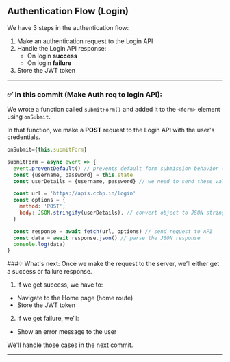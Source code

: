 ## Authentication Flow (Login)

We have 3 steps in the authentication flow:

1. Make an authentication request to the Login API  
2. Handle the Login API response:  
   - On login **success**  
   - On login **failure**  
3. Store the JWT token

---

### ✅ In this commit (Make Auth req to login API):

We wrote a function called `submitForm()` and added it to the `<form>` element using `onSubmit`.

In that function, we make a **POST** request to the Login API with the user's credentials.

```js
onSubmit={this.submitForm}
```

```js
submitForm = async event => {
  event.preventDefault() // prevents default form submission behavior (like page reload)
  const {username, password} = this.state
  const userDetails = {username, password} // we need to send these values to the API

  const url = 'https://apis.ccbp.in/login'
  const options = {
    method: 'POST',
    body: JSON.stringify(userDetails), // convert object to JSON string
  }

  const response = await fetch(url, options) // send request to API
  const data = await response.json() // parse the JSON response
  console.log(data)
}

```

###💡 What's next:
Once we make the request to the server, we’ll either get a success or failure response.
  1. If we get success, we have to:
  - Navigate to the Home page (home route)
  - Store the JWT token

  2. If we get failure, we’ll:
  - Show an error message to the user

We'll handle those cases in the next commit.

-----------------------------------------------------------------------------